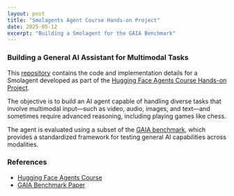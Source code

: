 ```yaml
---
layout: post
title: "Smolagents Agent Course Hands-on Project"
date: 2025-05-12
excerpt: "Building a Smolagent for the GAIA Benchmark"
---
```


### Building a General AI Assistant for Multimodal Tasks

This [repository](https://github.com/sean-sj-jung/smolagents_gaia_run) contains the code and implementation details for a Smolagent developed as part of the [Hugging Face Agents Course Hands-on Project](https://huggingface.co/learn/agents-course/en/unit4/hands-on).

The objective is to build an AI agent capable of handling diverse tasks that involve multimodal input—such as video, audio, images, and text—and sometimes require advanced reasoning, including playing games like chess.

The agent is evaluated using a subset of the [GAIA benchmark](https://arxiv.org/abs/2311.12983), which provides a standardized framework for testing general AI capabilities across modalities.

### References

- [Hugging Face Agents Course](https://huggingface.co/learn/agents-course/en/unit0/introduction)  
- [GAIA Benchmark Paper](https://arxiv.org/abs/2311.12983)